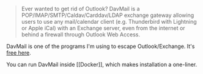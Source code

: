 <blockquote>Ever wanted to get rid of Outlook? DavMail is a POP/IMAP/SMTP/Caldav/Carddav/LDAP exchange gateway allowing users to use any mail/calendar client (e.g. Thunderbird with Lightning or Apple iCal) with an Exchange server, even from the internet or behind a firewall through Outlook Web Access.</blockquote>

DavMail is one of the programs I'm using to escape Outlook/Exchange. It's [free here](http://davmail.sourceforge.net/).

 

You can run DavMail inside [[Docker]], which makes installation a one-liner.

